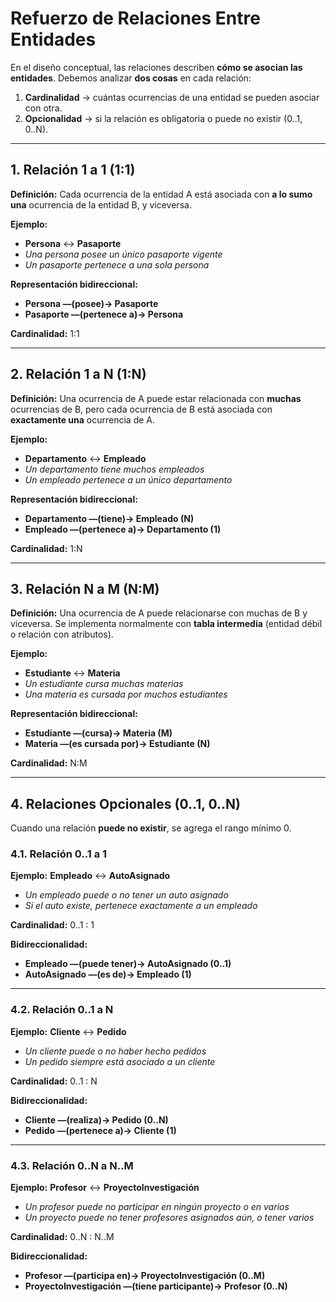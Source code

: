 # Refuerzo de Relaciones Entre Entidades

En el diseño conceptual, las relaciones describen **cómo se asocian las entidades**.
Debemos analizar **dos cosas** en cada relación:

1. **Cardinalidad** → cuántas ocurrencias de una entidad se pueden asociar con otra.
2. **Opcionalidad** → si la relación es obligatoria o puede no existir (0..1, 0..N).

---

## 1. Relación 1 a 1 (1:1)

**Definición:**
Cada ocurrencia de la entidad A está asociada con **a lo sumo una** ocurrencia de la entidad B, y viceversa.

**Ejemplo:**

- **Persona** ↔ **Pasaporte**
- *Una persona posee un único pasaporte vigente*
- *Un pasaporte pertenece a una sola persona*

**Representación bidireccional:**

- **Persona —(posee)→ Pasaporte**
- **Pasaporte —(pertenece a)→ Persona**

**Cardinalidad:**
1:1

---

## 2. Relación 1 a N (1:N)

**Definición:**
Una ocurrencia de A puede estar relacionada con **muchas** ocurrencias de B,
pero cada ocurrencia de B está asociada con **exactamente una** ocurrencia de A.

**Ejemplo:**

- **Departamento** ↔ **Empleado**
- *Un departamento tiene muchos empleados*
- *Un empleado pertenece a un único departamento*

**Representación bidireccional:**

- **Departamento —(tiene)→ Empleado (N)**
- **Empleado —(pertenece a)→ Departamento (1)**

**Cardinalidad:**
1:N

---

## 3. Relación N a M (N:M)

**Definición:**
Una ocurrencia de A puede relacionarse con muchas de B y viceversa.
Se implementa normalmente con **tabla intermedia** (entidad débil o relación con atributos).

**Ejemplo:**

- **Estudiante** ↔ **Materia**
- *Un estudiante cursa muchas materias*
- *Una materia es cursada por muchos estudiantes*

**Representación bidireccional:**

- **Estudiante —(cursa)→ Materia (M)**
- **Materia —(es cursada por)→ Estudiante (N)**

**Cardinalidad:**
N:M

---

## 4. Relaciones Opcionales (0..1, 0..N)

Cuando una relación **puede no existir**, se agrega el rango mínimo 0.

### 4.1. Relación 0..1 a 1

**Ejemplo:**
**Empleado** ↔ **AutoAsignado**

- *Un empleado puede o no tener un auto asignado*
- *Si el auto existe, pertenece exactamente a un empleado*

**Cardinalidad:**
0..1 : 1

**Bidireccionalidad:**

- **Empleado —(puede tener)→ AutoAsignado (0..1)**
- **AutoAsignado —(es de)→ Empleado (1)**

---

### 4.2. Relación 0..1 a N

**Ejemplo:**
**Cliente** ↔ **Pedido**

- *Un cliente puede o no haber hecho pedidos*
- *Un pedido siempre está asociado a un cliente*

**Cardinalidad:**
0..1 : N

**Bidireccionalidad:**

- **Cliente —(realiza)→ Pedido (0..N)**
- **Pedido —(pertenece a)→ Cliente (1)**

---

### 4.3. Relación 0..N a N..M

**Ejemplo:**
**Profesor** ↔ **ProyectoInvestigación**

- *Un profesor puede no participar en ningún proyecto o en varios*
- *Un proyecto puede no tener profesores asignados aún, o tener varios*

**Cardinalidad:**
0..N : N..M

**Bidireccionalidad:**

- **Profesor —(participa en)→ ProyectoInvestigación (0..M)**
- **ProyectoInvestigación —(tiene participante)→ Profesor (0..N)**
  

